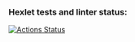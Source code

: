### Hexlet tests and linter status:
[![Actions Status](https://github.com/APonomarev03/php-project-lvl1/workflows/hexlet-check/badge.svg)](https://github.com/APonomarev03/php-project-lvl1/actions)